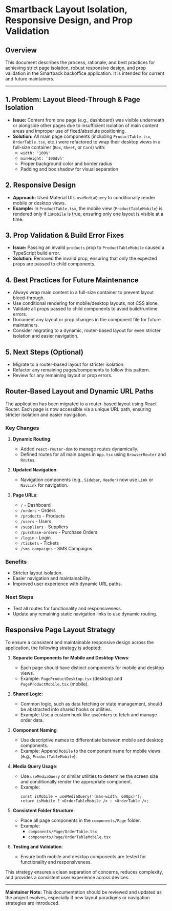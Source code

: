 # Smartback Layout Isolation, Responsive Design, and Prop Validation

## Overview
This document describes the process, rationale, and best practices for achieving strict page isolation, robust responsive design, and prop validation in the Smartback backoffice application. It is intended for current and future maintainers.

---

## 1. Problem: Layout Bleed-Through & Page Isolation
- **Issue:** Content from one page (e.g., dashboard) was visible underneath or alongside other pages due to insufficient isolation of main content areas and improper use of fixed/absolute positioning.
- **Solution:** All main page components (including `ProductTable.tsx`, `OrderTable.tsx`, etc.) were refactored to wrap their desktop views in a full-size container (`Box`, `Sheet`, or `Card`) with:
  - `width: '100%'`
  - `minHeight: '100dvh'`
  - Proper background color and border radius
  - Padding and box shadow for visual separation

## 2. Responsive Design
- **Approach:** Used Material UI’s `useMediaQuery` to conditionally render mobile or desktop views.
- **Example:** In `ProductTable.tsx`, the mobile view (`ProductTableMobile`) is rendered only if `isMobile` is true, ensuring only one layout is visible at a time.

## 3. Prop Validation & Build Error Fixes
- **Issue:** Passing an invalid `products` prop to `ProductTableMobile` caused a TypeScript build error.
- **Solution:** Removed the invalid prop, ensuring that only the expected props are passed to child components.

## 4. Best Practices for Future Maintenance
- Always wrap main content in a full-size container to prevent layout bleed-through.
- Use conditional rendering for mobile/desktop layouts, not CSS alone.
- Validate all props passed to child components to avoid build/runtime errors.
- Document any layout or prop changes in the component file for future maintainers.
- Consider migrating to a dynamic, router-based layout for even stricter isolation and easier navigation.

## 5. Next Steps (Optional)
- Migrate to a router-based layout for stricter isolation.
- Refactor any remaining pages/components to follow this pattern.
- Review for any remaining layout or prop errors.

## Router-Based Layout and Dynamic URL Paths

The application has been migrated to a router-based layout using React Router. Each page is now accessible via a unique URL path, ensuring stricter isolation and easier navigation.

### Key Changes
1. **Dynamic Routing**:
   - Added `react-router-dom` to manage routes dynamically.
   - Defined routes for all main pages in `App.tsx` using `BrowserRouter` and `Routes`.

2. **Updated Navigation**:
   - Navigation components (e.g., `Sidebar`, `Header`) now use `Link` or `NavLink` for navigation.

3. **Page URLs**:
   - `/` - Dashboard
   - `/orders` - Orders
   - `/products` - Products
   - `/users` - Users
   - `/suppliers` - Suppliers
   - `/purchase-orders` - Purchase Orders
   - `/login` - Login
   - `/tickets` - Tickets
   - `/sms-campaigns` - SMS Campaigns

### Benefits
- Stricter layout isolation.
- Easier navigation and maintainability.
- Improved user experience with dynamic URL paths.

### Next Steps
- Test all routes for functionality and responsiveness.
- Update any remaining static navigation links to use dynamic routing.

## Responsive Page Layout Strategy

To ensure a consistent and maintainable responsive design across the application, the following strategy is adopted:

1. **Separate Components for Mobile and Desktop Views**:
   - Each page should have distinct components for mobile and desktop views.
   - Example: `PageProductDesktop.tsx` (desktop) and `PageProductMobile.tsx` (mobile).

2. **Shared Logic**:
   - Common logic, such as data fetching or state management, should be abstracted into shared hooks or utilities.
   - Example: Use a custom hook like `useOrders` to fetch and manage order data.

3. **Component Naming**:
   - Use descriptive names to differentiate between mobile and desktop components.
   - Example: Append `Mobile` to the component name for mobile views (e.g., `ProductTableMobile`).

4. **Media Query Usage**:
   - Use `useMediaQuery` or similar utilities to determine the screen size and conditionally render the appropriate component.
   - Example:
     ```tsx
     const isMobile = useMediaQuery('(max-width: 600px)');
     return isMobile ? <OrderTableMobile /> : <OrderTable />;
     ```

5. **Consistent Folder Structure**:
   - Place all page components in the `components/Page` folder.
   - Example:
     - `components/Page/OrderTable.tsx`
     - `components/Page/OrderTableMobile.tsx`

6. **Testing and Validation**:
   - Ensure both mobile and desktop components are tested for functionality and responsiveness.

This strategy ensures a clean separation of concerns, reduces complexity, and provides a consistent user experience across devices.

---

**Maintainer Note:**
This documentation should be reviewed and updated as the project evolves, especially if new layout paradigms or navigation strategies are introduced.
